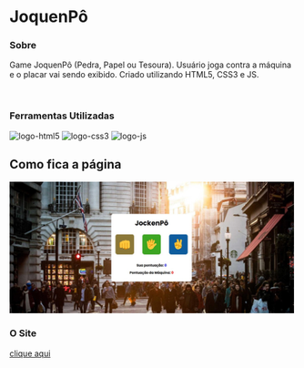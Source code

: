 <h1>JoquenPô</h1>

<h3>Sobre</h3>
<p>Game JoquenPô (Pedra, Papel ou Tesoura). Usuário joga contra a máquina e o placar vai sendo exibido. Criado utilizando HTML5, CSS3 e JS.</p>
<br>
<h3>Ferramentas Utilizadas</h3>
<img src="https://img.shields.io/badge/HTML5-E34F26?style=for-the-badge&logo=html5&logoColor=white" alt="logo-html5">
<img src="https://img.shields.io/badge/CSS3-1572B6?style=for-the-badge&logo=css3&logoColor=white" alt="logo-css3">
<img src="https://img.shields.io/badge/JavaScript-F7DF1E?style=for-the-badge&logo=javascript&logoColor=black" alt="logo-js">

<br>
<h2>Como fica a página</h2>
<img src="https://github.com/EvandroJMoreira/Jockenpo/blob/main/img/desktop.jpg" width=500px>
 
<h3>O Site</h3>
<a href="https://evandrojmoreira.github.io/Jockenpo/">clique aqui</a>
